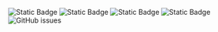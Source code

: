 ![Static Badge](https://img.shields.io/badge/blacklists-60-000000) ![Static Badge](https://img.shields.io/badge/blacklisted-2612126-cc0000) ![Static Badge](https://img.shields.io/badge/whitelisted-2244-00CC00) ![Static Badge](https://img.shields.io/badge/streaming_blacklist-28107-000000) ![GitHub issues](https://img.shields.io/github/issues/fabriziosalmi/blacklists)
